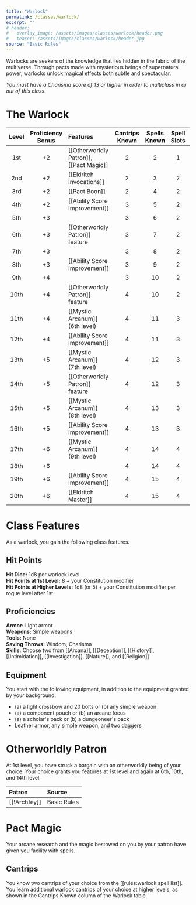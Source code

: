 ```yaml
---
title: "Warlock"
permalink: /classes/warlock/
excerpt: ""
# header:
#   overlay_image: /assets/images/classes/warlock/header.png
#   teaser: /assets/images/classes/warlock/header.jpg
source: "Basic Rules"
---
```

Warlocks are seekers of the knowledge that lies hidden in the fabric of the multiverse. Through pacts made with mysterious beings of supernatural power, warlocks unlock magical effects both subtle and spectacular.

*You must have a Charisma score of 13 or higher in order to multiclass in or out of this class.*

# The Warlock

| Level | Proficiency Bonus | Features | Cantrips Known | Spells Known | Spell Slots | Slot Level | Invocations Known |
| :---: | :---------------: | :---------------- | :------: | :----: | :---------: | :--------: | :---------: |
| 1st   | +2                | [[Otherworldly Patron]], [[Pact Magic]]	| 2 | 2  | 1 | 1st | - |
| 2nd   | +2                | [[Eldritch Invocations]]                | 2 | 3  | 2 | 1st | 2 |
| 3rd   | +2                | [[Pact Boon]]                           | 2 | 4  | 2 | 2nd | 2 |
| 4th   | +2                | [[Ability Score Improvement]]           | 3 | 5  | 2 | 2nd | 2 |
| 5th   | +3                |                                         | 3 | 6  | 2 | 3rd | 3 |
| 6th   | +3                | [[Otherworldly Patron]] feature         | 3 | 7  | 2 | 3rd | 3 |
| 7th   | +3                |                                         | 3 | 8  | 2 | 4th | 4 |
| 8th   | +3                | [[Ability Score Improvement]]           | 3 | 9  | 2 | 4th | 4 |
| 9th   | +4                |                                         | 3 | 10 | 2 | 5th | 5 |
| 10th  | +4                | [[Otherworldly Patron]] feature         | 4 | 10 | 2 | 5th | 5 |
| 11th  | +4                | [[Mystic Arcanum]] (6th level)          | 4 | 11 | 3 | 5th | 5 |
| 12th  | +4                | [[Ability Score Improvement]]           | 4 | 11 | 3 | 5th | 6 |
| 13th  | +5                | [[Mystic Arcanum]] (7th level)          | 4 | 12 | 3 | 5th | 6 |
| 14th  | +5                | [[Otherworldly Patron]] feature         | 4 | 12 | 3 | 5th | 6 |
| 15th  | +5                | [[Mystic Arcanum]] (8th level)          | 4 | 13 | 3 | 5th | 7 |
| 16th  | +5                | [[Ability Score Improvement]]           | 4 | 13 | 3 | 5th | 7 |
| 17th  | +6                | [[Mystic Arcanum]] (9th level)          | 4 | 14 | 4 | 5th | 7 |
| 18th  | +6                |                                         | 4 | 14 | 4 | 5th | 8 |
| 19th  | +6                | [[Ability Score Improvement]]           | 4 | 15 | 4 | 5th | 8 |
| 20th  | +6                | [[Eldritch Master]]                     | 4 | 15 | 4 | 5th | 8 |

# Class Features
As a warlock, you gain the following class features.

## Hit Points
**Hit Dice:** 1d8 per warlock level \
**Hit Points at 1st Level:** 8 + your Constitution modifier \
**Hit Points at Higher Levels:** 1d8 (or 5) + your Constitution modifier per rogue level after 1st

## Proficiencies
**Armor:** Light armor \
**Weapons:** Simple weapons \
**Tools:** None \
**Saving Throws:** Wisdom, Charisma \
**Skills:** Choose two from [[Arcana]], [[Deception]], [[History]], [[Intimidation]], [[Investigation]], [[Nature]], and [[Religion]]

## Equipment
You start with the following equipment, in addition to the equipment granted by your background:
- (a) a light crossbow and 20 bolts or (b) any simple weapon
- (a) a component pouch or (b) an arcane focus
- (a) a scholar's pack or (b) a dungeoneer's pack
- Leather armor, any simple weapon, and two daggers

# Otherworldly Patron
At 1st level, you have struck a bargain with an otherworldly being of your choice. Your choice grants you features at 1st level and again at 6th, 10th, and 14th level.

| Patron                  | Source                     |
| :---------------------- | :------------------------- |
| [[!Archfey]]            | Basic Rules                |

# Pact Magic
Your arcane research and the magic bestowed on you by your patron have given you facility with spells.

## Cantrips
You know two cantrips of your choice from the [[rules:warlock spell list]]. You learn additional warlock cantrips of your choice at higher levels, as shown in the Cantrips Known column of the Warlock table.
